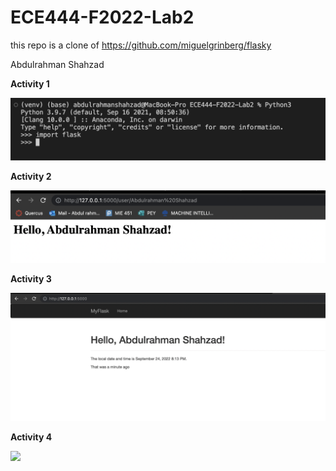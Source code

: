 # ECE444-F2022-Lab2

this repo is a clone of https://github.com/miguelgrinberg/flasky

Abdulrahman Shahzad

**Activity 1**

![](/Images/Activity1.png)

**Activity 2**

![](/Images/Activity2.png)

**Activity 3**

![](/Images/Activity3.png)

**Activity 4**

![](/Images/Activity4.png)
